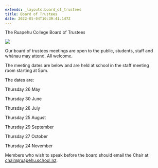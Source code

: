```yaml
---
extends: _layouts.board_of_trustees
title: Board of Trustees
date: 2022-05-04T10:39:41.147Z
---
```

The Ruapehu College Board of Trustees

![](https://res.cloudinary.com/ruapehu-college/image/upload/v1661463549/BOT_ncfztj.jpg)

Our board of trustees meetings are open to the public, students, staff and whānau may attend. All welcome. 

The meeting dates are below and are held at school in the staff meeting room starting at 5pm.

The dates are:

Thursday 26 May

Thursday 30 June

Thursday 28 July

Thursday 25 August

Thursday 29 September

Thursday 27 October

Thursday 24 November

Members who wish to speak before the board should email the Chair at chair@ruapehu.school.nz.
